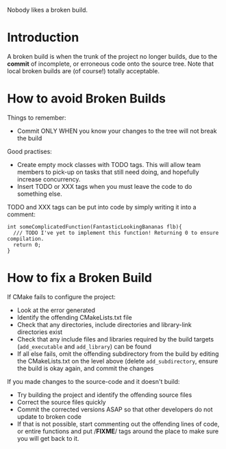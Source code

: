 Nobody likes a broken build.

# Introduction #
A broken build is when the trunk of the project no longer builds, due to the **commit** of incomplete, or erroneous code onto the source tree. Note that local broken builds are (of course!) totally acceptable.

# How to avoid Broken Builds #
Things to remember:
  * Commit ONLY WHEN you know your changes to the tree will not break the build

Good practises:
  * Create empty mock classes with TODO tags. This will allow team members to pick-up on tasks that still need doing, and hopefully increase concurrency.
  * Insert TODO or XXX tags when you must leave the code to do something else.

TODO and XXX tags can be put into code by simply writing it into a comment:
```
int someComplicatedFunction(FantasticLookingBananas flb){
  /// TODO I've yet to implement this function! Returning 0 to ensure compilation.
  return 0;
}
```

# How to fix a Broken Build #
If CMake fails to configure the project:
  * Look at the error generated
  * Identify the offending CMakeLists.txt file
  * Check that any directories, include directories and library-link directories exist
  * Check that any include files and libraries required by the build targets (`add_executable` and `add_library`) can be found
  * If all else fails, omit the offending subdirectory from the build by editing the CMakeLists.txt on the level above (delete `add_subdirectory`, ensure the build is okay again, and commit the changes

If you made changes to the source-code and it doesn't build:
  * Try building the project and identify the offending source files
  * Correct the source files quickly
  * Commit the corrected versions ASAP so that other developers do not update to broken code
  * If that is not possible, start commenting out the offending lines of code, or entire functions and put /**FIXME**/ tags around the place to make sure you will get back to it.